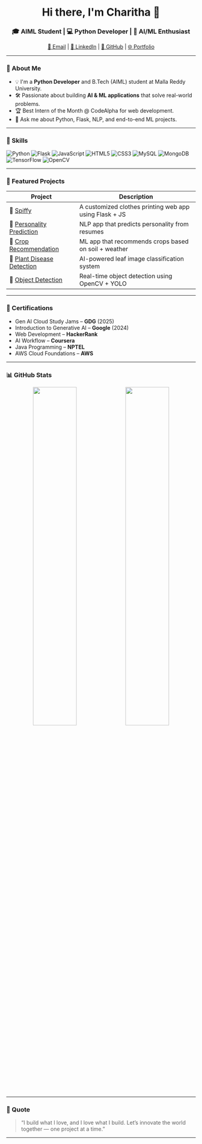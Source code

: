 <h1 align="center">Hi there, I'm Charitha 👋</h1>
<h3 align="center">🎓 AIML Student | 💻 Python Developer | 🤖 AI/ML Enthusiast</h3>

<p align="center">
  <a href="mailto:charithagaddipati2@gmail.com">📧 Email</a> |
  <a href="https://www.linkedin.com/in/gaddipati-charitha-18694b25a/">💼 LinkedIn</a> |
  <a href="https://github.com/GaddipatiCharitha">🐙 GitHub</a> |
  <a href="https://github.com/GaddipatiCharitha/Portfolio">🌐 Portfolio</a>
</p>

---

### 🚀 About Me

- 💡 I'm a **Python Developer** and B.Tech (AIML) student at Malla Reddy University.
- 🛠️ Passionate about building **AI & ML applications** that solve real-world problems.
- 🏆 Best Intern of the Month @ CodeAlpha for web development.
- 💬 Ask me about Python, Flask, NLP, and end-to-end ML projects.

---

### 🧠 Skills

![Python](https://img.shields.io/badge/Python-3776AB?style=flat&logo=python&logoColor=white)
![Flask](https://img.shields.io/badge/Flask-000000?style=flat&logo=flask&logoColor=white)
![JavaScript](https://img.shields.io/badge/JavaScript-F7DF1E?style=flat&logo=javascript&logoColor=black)
![HTML5](https://img.shields.io/badge/HTML5-E34F26?style=flat&logo=html5&logoColor=white)
![CSS3](https://img.shields.io/badge/CSS3-1572B6?style=flat&logo=css3&logoColor=white)
![MySQL](https://img.shields.io/badge/MySQL-005C84?style=flat&logo=mysql&logoColor=white)
![MongoDB](https://img.shields.io/badge/MongoDB-4EA94B?style=flat&logo=mongodb&logoColor=white)
![TensorFlow](https://img.shields.io/badge/TensorFlow-FF6F00?style=flat&logo=tensorflow&logoColor=white)
![OpenCV](https://img.shields.io/badge/OpenCV-5C3EE8?style=flat&logo=opencv&logoColor=white)

---

### 📂 Featured Projects

| Project | Description |
|--------|-------------|
| 🧢 [Spiffy](https://github.com/GaddipatiCharitha/Spiffy) | A customized clothes printing web app using Flask + JS |
| 🧠 [Personality Prediction](https://github.com/GaddipatiCharitha/Personality_Prediction_through_CV) | NLP app that predicts personality from resumes |
| 🌾 [Crop Recommendation](https://github.com/GaddipatiCharitha/Crop_Recommendation) | ML app that recommends crops based on soil + weather |
| 🧪 [Plant Disease Detection](https://github.com/GaddipatiCharitha/Plant_Disease_Detection) | AI-powered leaf image classification system |
| 🎥 [Object Detection](https://github.com/GaddipatiCharitha/Object_Detection) | Real-time object detection using OpenCV + YOLO |

---

### 🏅 Certifications
- Gen AI Cloud Study Jams – **GDG** (2025)
- Introduction to Generative AI – **Google** (2024)
- Web Development – **HackerRank**
- AI Workflow – **Coursera**
- Java Programming – **NPTEL**
- AWS Cloud Foundations – **AWS**

---

### 📊 GitHub Stats

<p align="center">
  <img src="https://github-readme-stats.vercel.app/api?username=GaddipatiCharitha&show_icons=true&theme=radical" width="48%" />
  <img src="https://github-readme-stats.vercel.app/api/top-langs/?username=GaddipatiCharitha&layout=compact&theme=radical" width="48%" />
</p>

---

### 💬 Quote

> “I build what I love, and I love what I build. Let’s innovate the world together — one project at a time.”

---

